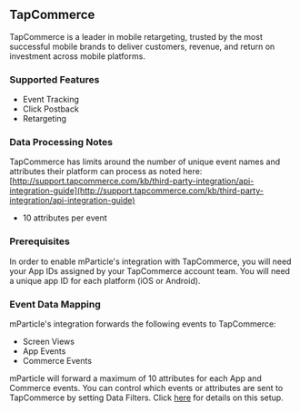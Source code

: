 
## TapCommerce

TapCommerce is a leader in mobile retargeting, trusted by the most successful mobile brands to deliver customers, revenue, and return on investment across mobile platforms.

### Supported Features

* Event Tracking
* Click Postback
* Retargeting

### Data Processing Notes

TapCommerce has limits around the number of unique event names and attributes their platform can process as noted here: [http://support.tapcommerce.com/kb/third-party-integration/api-integration-guide](http://support.tapcommerce.com/kb/third-party-integration/api-integration-guide)

* 10 attributes per event

### Prerequisites

In order to enable mParticle's integration with TapCommerce, you will need your App IDs assigned by your TapCommerce account team.  You will need a unique app ID for each platform (iOS or Android).

### Event Data Mapping

mParticle's integration forwards the following events to TapCommerce:

* Screen Views
* App Events
* Commerce Events

mParticle will forward a maximum of 10 attributes for each App and Commerce events.  You can control which events or attributes are sent to TapCommerce by setting Data Filters.  Click [here](#configure-service-provider-general-parameters) for details on this setup.
